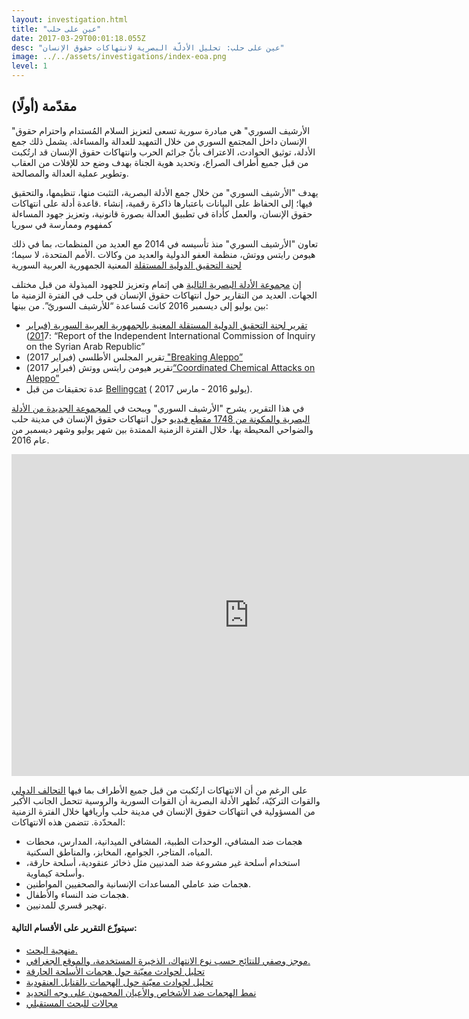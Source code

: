```yaml
---
layout: investigation.html
title: "عين على حلب"
date: 2017-03-29T00:01:18.055Z
desc: "عين على حلب: تحليل الأدلّة البصرية لانتهاكات حقوق الإنسان"
image: ../../assets/investigations/index-eoa.png
level: 1
---
```


## (أولًا) مقدّمة

"الأرشيف السوري" هي مبادرة سورية تسعى لتعزيز السلام المُستدام واحترام حقوق الإنسان داخل المجتمع السوري من خلال التمهيد للعدالة والمساءلة. يشمل ذلك جمع الأدلة، توثيق الحوادث، الاعتراف بأنّ جرائم الحرب وانتهاكات حقوق الإنسان قد ارتُكبت من قبل جميع أطراف الصراع، وتحديد هوية الجناة بهدف وضع حد للإفلات من العقاب وتطوير عملية العدالة والمصالحة.

يهدف "الأرشيف السوري" من خلال جمع الأدلة البصرية، التثبت منها، تنظيمها، والتحقيق فيها؛ إلى الحفاظ على البيانات باعتبارها ذاكرة رقمية، إنشاء .قاعدة أدلة على انتهاكات حقوق الإنسان، والعمل كأداة في تطبيق العدالة بصورة قانونية، وتعزيز جهود المساءلة كمفهوم وممارسة في سوريا

تعاون "الأرشيف السوري" منذ تأسيسه في 2014 مع العديد من المنظمات، بما في ذلك هيومن رايتس ووتش، منظمة العفو الدولية والعديد من وكالات .الأمم المتحدة، لا سيما؛ [لجنة التحقيق الدولية المستقلة](http://www.ohchr.org/AR/HRBodies/HRC/IICISyria/Pages/IndependentInternationalCommission.aspx) المعنية الجمهورية العربية السورية

إن [مجموعة الأدلة البصرية التالية](https://syrianarchive.org/ar/database?location=%D8%AD%D9%84%D8%A8%20:%20%D8%AD%D9%84%D8%A8&after=2016-07-01&before=2016-12-31) هي إتمام وتعزيز للجهود المبذولة من قبل مختلف الجهات. العديد من التقارير حول انتهاكات حقوق الإنسان في حلب في الفترة الزمنية ما بين يوليو إلى ديسمبر  2016 كانت مُساعدة “للأرشيف السوريّ”. من بينها:

*   [تقرير لجنة التحقيق الدولية المستقلة المعنية بالجمهورية العربية السورية (فبراير 201](https://documents-dds-ny.un.org/doc/UNDOC/GEN/G17/026/64/PDF/G1702664.pdf?OpenElement)7): “Report of the Independent International Commission of Inquiry on the Syrian Arab Republic”[](https://documents-dds-ny.un.org/doc/UNDOC/GEN/G17/026/64/PDF/G1702664.pdf?OpenElement)
*   تقرير المجلس الأطلسي (فبراير 2017)[ "Breaking Aleppo”](http://www.publications.atlanticcouncil.org/breakingaleppo/wp-content/uploads/2017/02/BreakingAleppo.pdf)
*   تقرير هيومن رايتس ووتش (فبراير 2017)[“Coordinated Chemical Attacks on Aleppo”](https://www.hrw.org/news/2017/02/13/syria-coordinated-chemical-attacks-aleppo)
*   عدة تحقيقات من قبل [Bellingcat](https://www.bellingcat.com/?s=syria) ( يوليو 2016 - مارس 2017).

في هذا التقرير، يشرح "الأرشيف السوري" ويبحث في  [المجموعة الجديدة من الأدلة البصرية والمكونة من 1748 مقطع فيديو](https://syrianarchive.org/ar/database?location=%D8%AD%D9%84%D8%A8%20:%20%D8%AD%D9%84%D8%A8&after=2016-07-01&before=2016-12-31) حول انتهاكات حقوق الإنسان في مدينة حلب والضواحي المحيطة بها، خلال الفترة الزمنية الممتدة بين شهر يوليو وشهر ديسمبر من عام 2016.

<iframe allowfullscreen="" src="https://www.youtube.com/embed/Z9Lpt_Sh-U8" width="760" height="515" frameborder="0"></iframe>

على الرغم من أن الانتهاكات ارتُكبت من قبل جميع الأطراف بما فيها [التحالف الدولي](https://airwars.org/civilian-casualty-claims/) والقوات التركيّة، تُظهر الأدلة البصرية أن القوات السورية والروسية تتحمل الجانب الأكبر من المسؤولية في انتهاكات حقوق الإنسان في مدينة حلب وأريافها خلال الفترة الزمنية المحدّدة. تتضمن هذه الانتهاكات:

*   هجمات ضد المشافي، الوحدات الطبية، المشافي الميدانية، المدارس، محطات المياه، المتاجر، الجوامع، المخابز، والمناطق السكنية.
*   استخدام أسلحة غير مشروعة ضد المدنيين مثل ذخائر عنقودية، أسلحة حارقة، وأسلحة كيماوية.
*   هجمات ضد عاملي المساعدات الإنسانية والصحفيين المواطنين.
*   هجمات ضد النساء والأطفال.
*   تهجير قسري للمدنيين.

#### سيتوزّع التقرير على الأقسام التالية:

*   [منهجية البحث.](https://syrianarchive.org/ar/investigations/Eyes-on-Aleppo/Research-Methodology.html)
*   [موجز وصفي للنتائج حسب نوع الانتهاك، الذخيرة المستخدمة، والموقع الجغرافي.](https://syrianarchive.org/ar/investigations/Eyes-on-Aleppo/Summary-of-Findings.html)
*   [تحليل لحوادث معيّنة حول هجمات الأسلحة الحارقة](https://syrianarchive.org/ar/investigations/Eyes-on-Aleppo/Specific-incidents-of-attacks-using-incendiary-munitions.html)
*   [تحليل لحوادث معيّنة حول الهجمات بالقنابل العنقودية](https://syrianarchive.org/ar/investigations/Eyes-on-Aleppo/Specific-incidents-of-unlawful-attacks-using-cluster-munitions.html)
*   [نمط الهجمات ضد الأشخاص والأعيان المحميون على وجه التحديد](https://syrianarchive.org/ar/investigations/Eyes-on-Aleppo/Pattern-of-attacks-against-specifically-protected-persons-and-objects.html)
*   [مجالات للبحث المستقبلي](https://syrianarchive.org/ar/investigations/Eyes-on-Aleppo/Further-research.html)
